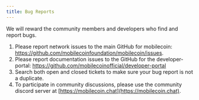```yaml
---
title: Bug Reports
---
```

We will reward the community members and developers who find and report bugs. 

1. Please report network issues to the main GitHub for mobilecoin: https://github.com/mobilecoinfoundation/mobilecoin/issues. 
2. Please report documentation issues to the GitHub for the developer-portal: https://github.com/mobilecoinofficial/developer-portal
3. Search both open and closed tickets to make sure your bug report is not a duplicate.
4. To participate in community discussions, please use the community discord server at [https://mobilecoin.chat](https://mobilecoin.chat).
